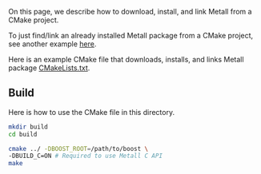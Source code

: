 
On this page, we describe how to download, install, and link Metall from a CMake project.

To just find/link an already installed Metall package from a CMake project, see another example [here](../find_package).

Here is an example CMake file that downloads, installs, and links Metall package [CMakeLists.txt](CMakeLists.txt).

## Build

Here is how to use the CMake file in this directory.

```bash
mkdir build
cd build

cmake ../ -DBOOST_ROOT=/path/to/boost \
-DBUILD_C=ON # Required to use Metall C API
make
```
